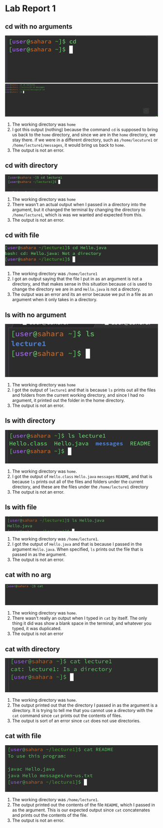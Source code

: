 # **Lab Report 1**
## **cd with no arguments**
![Image](cdnoarg.png)
![Image](cdnoarg2.png)
1. The working directory was `home`
2. I got this output (nothing) because the command `cd` is supposed to bring us back to the `home` directory, and since we are in the `home` directory, we stay there. if we were in a different directory, such as `/home/lecuture1` or `/home/lecture1/messages`, it would bring us back to `home`.
3. The output is not an error.

## **cd with directory**
![Image](cddirectory.png)
1. The working directory was `home`
2. There wasn't an actual output when I passed in a directory into the argument, but it changed the terminal by changing the directory to `/home/lecture1`, which is was we wanted and expected from this.
3. The output is not an error.

## **cd with file**
![Image](cdfile.png)
1. The working directory was `/home/lecture1`
2. I got an output saying that the file I put in as an argument is not a directory, and that makes sense in this situation because `cd` is used to change the directory we are in and `Hello.java` is not a directory.
3. The output was an error and its an error because we put in a file as an argument when it only takes in a directory.

## **ls with no argument**
![Image](lsnoarg.png)
1. The working directory was `home`
2. I got the output of `lecture1` and that is because `ls` prints out all the files and folders from the current working directory, and since I had no argument, it printed out the folder in the home directory.
3. The output is not an error.

## **ls with directory**
![Image](lsdirectory.png)
1. The working directory was `home`.
2. I got the output of `Hello.class` `Hello.java` `messages` `README`, and that is because `ls` prints out all of the files and folders under the current directory, and these are the files under the `/home/lecture1` directory
3. The output is not an error.

## **ls with file**
![Image](lsfile.png)
1. The working directory was `/home/lecture1`.
2. I got the output of `Hello.java` and that is because I passed in the argument `Hello.java`. When specified, `ls` prints out the file that is passed in as the argument.
3. The output is not an error.

## **cat with no arg**
![Image](catnoarg.png)
1. The working directory was `home`.
2. There wasn't really an output when I typed in `cat` by itself. The only thing it did was show a blank space in the terminal, and whatever you typed, it was duplicated.
3. The output is not an error

## **cat with directory**
![Image](catdirectory.png)
1. The working directory was `home`.
2. The output printed out that the directory I passed in as the argument is a directory. It is trying to tell me that you cannot use a directory with the `cat` command since `cat` prints out the contents of files.
3. The output is sort of an error since `cat` does not use directories.

## **cat with file**
![Image](catfile.png)
1. The working directory was `/home/lecture1`.
2. The output printed out the contents of the file `README`, which I passed in as the argument. This is our expected output since `cat` concatenates and prints out the contents of the file.
3. The output is not an error.

